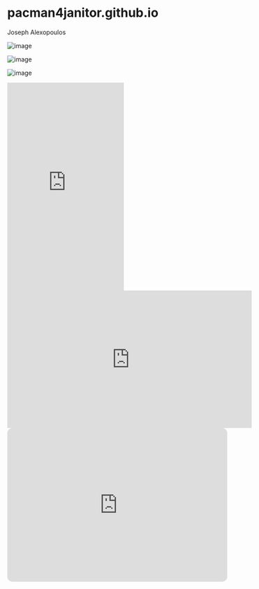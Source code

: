 # pacman4janitor.github.io
Joseph Alexopoulos


![image](https://user-images.githubusercontent.com/122423963/212249868-31b7209c-4b88-470f-8246-68e2426333ae.png)

![image](https://user-images.githubusercontent.com/122423963/212255238-a4a92bbb-8fa6-4911-9fa9-4b90130c95df.png)

![image](https://user-images.githubusercontent.com/122423963/212255265-05f8e159-d9d4-49ac-a042-fed8845d7e22.png)


<iframe src="https://www.facebook.com/plugins/video.php?height=476&href=https%3A%2F%2Fwww.facebook.com%2F102731009097293%2Fvideos%2F533735885148337%2F&show_text=false&width=267&t=0" width="267" height="476" style="border:none;overflow:hidden" scrolling="no" frameborder="0" allowfullscreen="true" allow="autoplay; clipboard-write; encrypted-media; picture-in-picture; web-share" allowFullScreen="true"></iframe>


<iframe width="560" height="315" src="https://www.youtube.com/embed/r_0JjYUe5jo" title="YouTube video player" frameborder="0" allow="accelerometer; autoplay; clipboard-write; encrypted-media; gyroscope; picture-in-picture; web-share" allowfullscreen></iframe>


<iframe style="border-radius:12px" src="https://open.spotify.com/embed/artist/7dGJo4pcD2V6oG8kP0tJRR?utm_source=generator" width="100%" height="352" frameBorder="0" allowfullscreen="" allow="autoplay; clipboard-write; encrypted-media; fullscreen; picture-in-picture" loading="lazy"></iframe>


